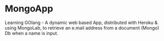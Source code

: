 # MongoApp
Learning GOlang - A dynamic web based App, distributed with Heroku & using MongoLab, to retrieve an e.mail address from a document (Mongo) Db when a name is input.